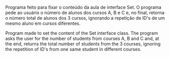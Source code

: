 Programa feito para fixar o conteúdo da aula de interface Set. O programa pede ao usuário o número de alunos dos cursos A, B e C e, no final, retorna o número total de alunos dos 3 cursos, ignorando a repetição de ID's de um mesmo aluno em cursos diferentes.

Program made to set the content of the Set interface class. The program asks the user for the number of students from courses A, B and C and, at the end, returns the total number of students from the 3 courses, ignoring the repetition of ID's from one same student in different courses.
